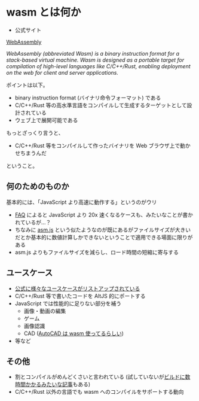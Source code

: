 # wasm とは何か

* 公式サイト

<a class="embedly-card" data-card-controls="0" href="https://webassembly.org/">WebAssembly</a>
<script async src="//cdn.embedly.com/widgets/platform.js" charset="UTF-8"></script>

*WebAssembly (abbreviated Wasm) is a binary instruction format for a stack-based virtual machine. Wasm is designed as a portable target for compilation of high-level languages like C/C++/Rust, enabling deployment on the web for client and server applications.*

ポイントは以下。
* binary instruction format (バイナリ命令フォーマット) である
* C/C++/Rust 等の高水準言語をコンパイルして生成するターゲットとして設計されている
* ウェブ上で展開可能である

もっとざっくり言うと、
* C/C++/Rust 等をコンパイルして作ったバイナリを Web ブラウザ上で動かせちまうんだ

ということ。

## 何のためのものか

基本的には、「JavaScript より高速に動作する」というのがウリ
* [FAQ](https://webassembly.org/docs/faq/) によると JavaScript より 20x 速くなるケースも、みたいなことが書かれているが…？
* ちなみに [asm.js](http://asmjs.org/) という似たようなのが既にあるがファイルサイズが大きいだとか基本的に数値計算しかできないということで適用できる場面に限りがある
* asm.js よりもファイルサイズを減らし、ロード時間の短縮に寄与する

## ユースケース

* [公式に様々なユースケースがリストアップされている](https://webassembly.org/docs/use-cases/)
* C/C++/Rust 等で書いたコードを AltJS 的にポートする
* JavaScript では性能的に足りない部分を補う
  * 画像・動画の編集
  * ゲーム
  * 画像認識
  * CAD ([AutoCAD は wasm 使ってるらしい](http://blogs.autodesk.com/autocad/autocad-web-app-google-io-2018/))
* 等など

## その他

* 割とコンパイルがめんどくさいと言われている (試していないが[ビルドに数時間かかるみたいな記事](https://qiita.com/umamichi/items/c62d18b7ed81fdba63c2)もある)
* C/C++/Rust 以外の言語でも wasm へのコンパイルをサポートする動向


